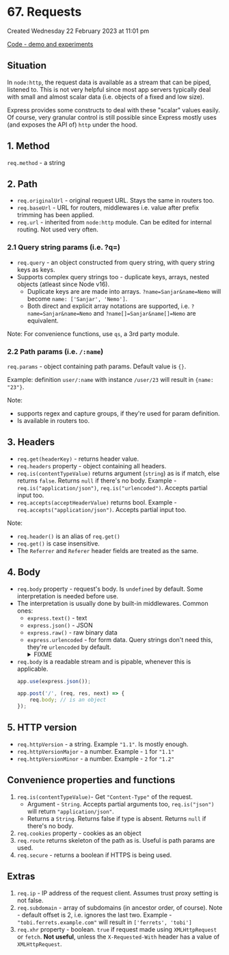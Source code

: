 # 67. Requests
Created Wednesday 22 February 2023 at 11:01 pm

[Code - demo and experiments](https://github.com/exemplar-codes/express-app-academind/commit/b28b5db7ae4e71a73524d82c1803d0d892718a96)

## Situation
In `node:http`, the request data is available as a stream that can be piped, listened to. This is not very helpful since most app servers typically deal with small and almost scalar data (i.e. objects of a fixed and low size).

Express provides some constructs to deal with these "scalar" values easily. Of course, very granular control is still possible since Express mostly uses (and exposes the API of) `http` under the hood.

## 1. Method
`req.method` - a string

## 2. Path
- `req.originalUrl` - original request URL. Stays the same in routers too.
- `req.baseUrl` - URL for routers, middlewares i.e. value after prefix trimming has been applied.
- `req.url` - inherited from `node:http` module. Can be edited for internal routing. Not used very often.

### 2.1 Query string params (i.e. ?q=)
- `req.query` - an object constructed from query string, with query string keys as keys.
- Supports complex query strings too - duplicate keys, arrays, nested objects (atleast since Node v16).
	- Duplicate keys are are made into arrays. `?name=Sanjar&name=Nemo` will become `name: ['Sanjar', 'Nemo']`.
	- Both direct and explicit array notations are supported, i.e. `?name=Sanjar&name=Nemo` and `?name[]=Sanjar&name[]=Nemo` are equivalent.

Note: For convenience functions, use `qs`, a 3rd party module.

### 2.2 Path params (i.e. `/:name`)
`req.params` - object containing path params. Default value is `{}`.

Example: definition `user/:name` with instance `/user/23` will result in `{name: "23"}`.

Note: 
- supports regex and capture groups, if they're used for param definition.
- Is available in routers too.

## 3. Headers
- `req.get(headerKey)` - returns header value.
- `req.headers` property - object containing all headers.
- `req.is(contentTypeValue)` returns argument (`string`) as is if match, else returns `false`. Returns `null` if there's no body. Example - `req.is("application/json")`, `req.is("urlencoded")`. Accepts partial input too.
- `req.accepts(acceptHeaderValue)` returns bool. Example - `req.accepts("application/json")`. Accepts partial input too.

Note:
- `req.header()` is an alias of `req.get()`
- `req.get()` is case insensitive.
- The `Referrer` and `Referer` header fields are treated as the same.

## 4. Body
- `req.body` property - request's body. Is `undefined` by default. Some interpretation is needed before use.
- The interpretation is usually done by built-in middlewares. Common ones:
	- `express.text()` - text
	- `express.json()` - JSON
	- `express.raw()` - raw binary data
	- `express.urlencoded` - for form data. Query strings don't need this, they're `urlencoded` by default. <details><summary>FIXME</summary>`extended` is for query params, but `urlencoded` is not needed anymore, why is there still a a warning if this is omitted - `express.urlencoded({ extended: false })`. Should I keep it as false, since it's not needed anymore.</details>
- `req.body` is a readable stream and is pipable, whenever this is applicable.
	```js
	app.use(express.json());
	
	app.post('/', (req, res, next) => {
		req.body; // is an object
	});
	```

## 5. HTTP version
- `req.httpVersion` - a string. Example `"1.1"`. Is mostly enough.
- `req.httpVersionMajor` - a number. Example - `1` for `"1.1"`
- `req.httpVersionMinor` - a number. Example - `2` for `"1.2"`


## Convenience properties and functions
1. `req.is(contentTypeValue)`- Get `"Content-Type"` of the request.
	- Argument - `String`. Accepts partial arguments too, `req.is("json")` will return `"application/json"`.
	- Returns a `String`. Returns false if type is absent. Returns `null` if there's no body.
2. `req.cookies` property - cookies as an object
3. `req.route` returns skeleton of the path as is. Useful is path params are used.
4. `req.secure` - returns a boolean if HTTPS is being used.

## Extras
1. `req.ip` - IP address of the request client. Assumes trust proxy setting is not false.
2. `req.subdomain` - array of subdomains (in ancestor order, of course). Note - default offset is 2, i.e. ignores the last two. Example - `"tobi.ferrets.example.com"` will result in `['ferrets', 'tobi']`
3. `req.xhr` property - boolean. `true` if request made using `XMLHttpRequest` or `fetch`. **Not useful**, unless the `X-Requested-With` header has a value of `XMLHttpRequest`.